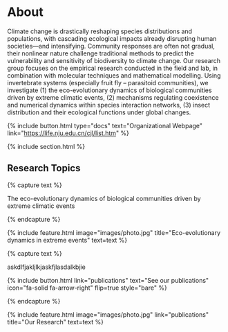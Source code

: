 ---
---

# About

Climate change is drastically reshaping species distributions and populations, with cascading ecological impacts already disrupting human societies—and intensifying. Community responses are often not gradual, their nonlinear nature challenge traditional methods to predict the vulnerability and sensitivity of biodiversity to climate change. Our research group focuses on the empirical research conducted in the field and lab, in combination with molecular techniques and mathematical modelling. Using invertebrate systems (especially fruit fly – parasitoid communities), we investigate (1) the eco-evolutionary dynamics of biological communities driven by extreme climatic events, (2) mechanisms regulating coexistence and numerical dynamics within species interaction networks, (3) insect distribution and their ecological functions under global changes.

{%
  include button.html
  type="docs"
  text="Organizational Webpage"
  link="https://life.nju.edu.cn/cjl/list.htm"
%}

{% include section.html %}

## Research Topics

{% capture text %}

The eco-evolutionary dynamics of biological communities driven by extreme climatic events

{% endcapture %}

{%
  include feature.html
  image="images/photo.jpg"
  title="Eco-evolutionary dynamics in extreme events"
  text=text
%}


{% capture text %}

askdlfjakljlkjaskfjlasdalkbjie

{%
  include button.html
  link="publications"
  text="See our publications"
  icon="fa-solid fa-arrow-right"
  flip=true
  style="bare"
%}

{% endcapture %}

{%
  include feature.html
  image="images/photo.jpg"
  link="publications"
  title="Our Research"
  text=text
%}

